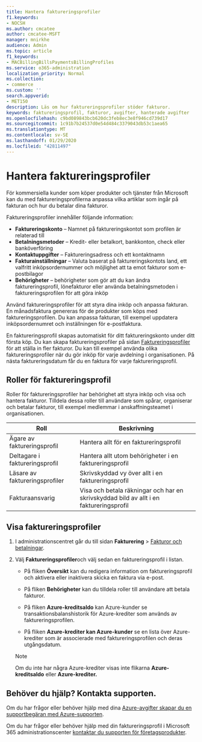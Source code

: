 ```yaml
---
title: Hantera faktureringsprofiler
f1.keywords:
- NOCSH
ms.author: cmcatee
author: cmcatee-MSFT
manager: mnirkhe
audience: Admin
ms.topic: article
f1_keywords:
- MACBillingBillsPaymentsBillingProfiles
ms.service: o365-administration
localization_priority: Normal
ms.collection:
- commerce
ms.custom: ''
search.appverid:
- MET150
description: Läs om hur faktureringsprofiler stöder fakturor.
keywords: faktureringsprofil, fakturor, avgifter, hanterade avgifter
ms.openlocfilehash: c9bd089843bcb620dc3feb8ec3e8f946cd739d17
ms.sourcegitcommit: 1c91b7b24537d0e54d484c3379043db53c1aea65
ms.translationtype: MT
ms.contentlocale: sv-SE
ms.lasthandoff: 01/29/2020
ms.locfileid: "42811497"
---
```

# <a name="manage-billing-profiles"></a>Hantera faktureringsprofiler
För kommersiella kunder som köper produkter och tjänster från Microsoft kan du med faktureringsprofilerna anpassa vilka artiklar som ingår på fakturan och hur du betalar dina fakturor.

Faktureringsprofiler innehåller följande information:

- **Faktureringskonto** &ndash; Namnet på faktureringskontot som profilen är relaterad till
- **Betalningsmetoder** &ndash; Kredit- eller betalkort, bankkonton, check eller banköverföring
- **Kontaktuppgifter** &ndash; Faktureringsadress och ett kontaktnamn
- **Fakturainställningar** &ndash; Valuta baserat på faktureringskontots land, ett valfritt inköpsordernummer och möjlighet att ta emot fakturor som e-postbilagor
- **Behörigheter** &ndash; behörigheter som gör att du kan ändra faktureringsprofil, lönefakturor eller använda betalningsmetoden i faktureringsprofilen för att göra inköp

Använd faktureringsprofiler för att styra dina inköp och anpassa fakturan. En månadsfaktura genereras för de produkter som köps med faktureringsprofilen. Du kan anpassa fakturan, till exempel uppdatera inköpsordernumret och inställningen för e-postfaktura.

En faktureringsprofil skapas automatiskt för ditt faktureringskonto under ditt första köp. Du kan skapa faktureringsprofiler på sidan <a href="https://go.microsoft.com/fwlink/p/?linkid=2103629" target="_blank">Faktureringsprofiler</a> för att ställa in fler fakturor. Du kan till exempel använda olika faktureringsprofiler när du gör inköp för varje avdelning i organisationen. På nästa faktureringsdatum får du en faktura för varje faktureringsprofil.

## <a name="billing-profile-roles"></a>Roller för faktureringsprofil

Roller för faktureringsprofiler har behörighet att styra inköp och visa och hantera fakturor. Tilldela dessa roller till användare som spårar, organiserar och betalar fakturor, till exempel medlemmar i anskaffningsteamet i organisationen.

| Roll                          | Beskrivning                                                                       |
|-----------------------------  |---------------------------------------------------------------------------------  |
| Ägare av faktureringsprofil         | Hantera allt för en faktureringsprofil                                           |
| Deltagare i faktureringsprofil   | Hantera allt utom behörigheter i en faktureringsprofil                         |
| Läsare av faktureringsprofiler        | Skrivskyddad vy över allt i en faktureringsprofil                                 |
| Fakturaansvarig               | Visa och betala räkningar och har en skrivskyddad bild av allt i en faktureringsprofil   |

## <a name="view-billing-profiles"></a>Visa faktureringsprofiler

1. I administrationscentret går du till sidan **Fakturering** \> <a href="https://go.microsoft.com/fwlink/p/?linkid=848039" target="_blank">Fakturor och betalningar</a>.

2. Välj **Faktureringsprofiler**och välj sedan en faktureringsprofil i listan.

    - På fliken **Översikt** kan du redigera information om faktureringsprofil och aktivera eller inaktivera skicka en faktura via e-post.

    - På fliken **Behörigheter** kan du tilldela roller till användare att betala fakturor.

    - På fliken **Azure-kreditsaldo** kan Azure-kunder se transaktionsbalanshistorik för Azure-krediter som används av faktureringsprofilen.

    - På fliken **Azure-krediter kan Azure-kunder** se en lista över Azure-krediter som är associerade med faktureringsprofilen och deras utgångsdatum.

    > [!NOTE]
    > Om du inte har några Azure-krediter visas inte flikarna **Azure-kreditsaldo** eller **Azure-krediter.**

## <a name="need-help-contact-support"></a>Behöver du hjälp? Kontakta supporten.

Om du har frågor eller behöver hjälp med dina <a href="https://portal.azure.com/#blade/Microsoft_Azure_Support/HelpAndSupportBlade/newsupportrequest" target="_blank">Azure-avgifter skapar du en supportbegäran med Azure-supporten</a>.

Om du har frågor eller behöver hjälp med din faktureringsprofil i Microsoft 365 administrationscenter [kontaktar du supporten för företagsprodukter](https://docs.microsoft.com/office365/admin/contact-support-for-business-products).
